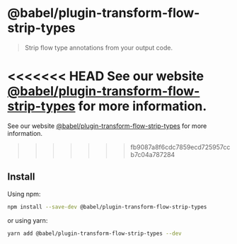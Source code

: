 # @babel/plugin-transform-flow-strip-types

> Strip flow type annotations from your output code.

<<<<<<< HEAD
See our website [@babel/plugin-transform-flow-strip-types](https://babeljs.io/docs/en/babel-plugin-transform-flow-strip-types) for more information.
=======
See our website [@babel/plugin-transform-flow-strip-types](https://babeljs.io/docs/en/next/babel-plugin-transform-flow-strip-types.html) for more information.
>>>>>>> fb9087a8f6cdc7859ecd725957ccb7c04a787284

## Install

Using npm:

```sh
npm install --save-dev @babel/plugin-transform-flow-strip-types
```

or using yarn:

```sh
yarn add @babel/plugin-transform-flow-strip-types --dev
```
